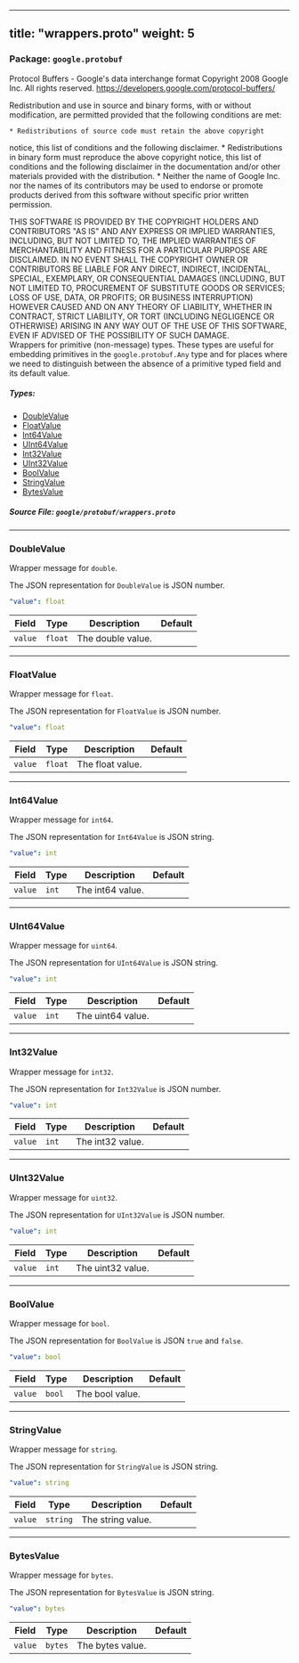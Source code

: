 
---
title: "wrappers.proto"
weight: 5
---

<!-- Code generated by solo-kit. DO NOT EDIT. -->


### Package: `google.protobuf`  
Protocol Buffers - Google's data interchange format
Copyright 2008 Google Inc.  All rights reserved.
https://developers.google.com/protocol-buffers/

Redistribution and use in source and binary forms, with or without
modification, are permitted provided that the following conditions are
met:

    * Redistributions of source code must retain the above copyright
notice, this list of conditions and the following disclaimer.
    * Redistributions in binary form must reproduce the above
copyright notice, this list of conditions and the following disclaimer
in the documentation and/or other materials provided with the
distribution.
    * Neither the name of Google Inc. nor the names of its
contributors may be used to endorse or promote products derived from
this software without specific prior written permission.

THIS SOFTWARE IS PROVIDED BY THE COPYRIGHT HOLDERS AND CONTRIBUTORS
"AS IS" AND ANY EXPRESS OR IMPLIED WARRANTIES, INCLUDING, BUT NOT
LIMITED TO, THE IMPLIED WARRANTIES OF MERCHANTABILITY AND FITNESS FOR
A PARTICULAR PURPOSE ARE DISCLAIMED. IN NO EVENT SHALL THE COPYRIGHT
OWNER OR CONTRIBUTORS BE LIABLE FOR ANY DIRECT, INDIRECT, INCIDENTAL,
SPECIAL, EXEMPLARY, OR CONSEQUENTIAL DAMAGES (INCLUDING, BUT NOT
LIMITED TO, PROCUREMENT OF SUBSTITUTE GOODS OR SERVICES; LOSS OF USE,
DATA, OR PROFITS; OR BUSINESS INTERRUPTION) HOWEVER CAUSED AND ON ANY
THEORY OF LIABILITY, WHETHER IN CONTRACT, STRICT LIABILITY, OR TORT
(INCLUDING NEGLIGENCE OR OTHERWISE) ARISING IN ANY WAY OUT OF THE USE
OF THIS SOFTWARE, EVEN IF ADVISED OF THE POSSIBILITY OF SUCH DAMAGE.  
Wrappers for primitive (non-message) types. These types are useful
for embedding primitives in the `google.protobuf.Any` type and for places
where we need to distinguish between the absence of a primitive
typed field and its default value.


 
##### Types:


- [DoubleValue](#DoubleValue)
- [FloatValue](#FloatValue)
- [Int64Value](#Int64Value)
- [UInt64Value](#UInt64Value)
- [Int32Value](#Int32Value)
- [UInt32Value](#UInt32Value)
- [BoolValue](#BoolValue)
- [StringValue](#StringValue)
- [BytesValue](#BytesValue)
  



##### Source File: `google/protobuf/wrappers.proto`





---
### <a name="DoubleValue">DoubleValue</a>

 
Wrapper message for `double`.

The JSON representation for `DoubleValue` is JSON number.

```yaml
"value": float

```

| Field | Type | Description | Default |
| ----- | ---- | ----------- |----------- | 
| `value` | `float` | The double value. |  |




---
### <a name="FloatValue">FloatValue</a>

 
Wrapper message for `float`.

The JSON representation for `FloatValue` is JSON number.

```yaml
"value": float

```

| Field | Type | Description | Default |
| ----- | ---- | ----------- |----------- | 
| `value` | `float` | The float value. |  |




---
### <a name="Int64Value">Int64Value</a>

 
Wrapper message for `int64`.

The JSON representation for `Int64Value` is JSON string.

```yaml
"value": int

```

| Field | Type | Description | Default |
| ----- | ---- | ----------- |----------- | 
| `value` | `int` | The int64 value. |  |




---
### <a name="UInt64Value">UInt64Value</a>

 
Wrapper message for `uint64`.

The JSON representation for `UInt64Value` is JSON string.

```yaml
"value": int

```

| Field | Type | Description | Default |
| ----- | ---- | ----------- |----------- | 
| `value` | `int` | The uint64 value. |  |




---
### <a name="Int32Value">Int32Value</a>

 
Wrapper message for `int32`.

The JSON representation for `Int32Value` is JSON number.

```yaml
"value": int

```

| Field | Type | Description | Default |
| ----- | ---- | ----------- |----------- | 
| `value` | `int` | The int32 value. |  |




---
### <a name="UInt32Value">UInt32Value</a>

 
Wrapper message for `uint32`.

The JSON representation for `UInt32Value` is JSON number.

```yaml
"value": int

```

| Field | Type | Description | Default |
| ----- | ---- | ----------- |----------- | 
| `value` | `int` | The uint32 value. |  |




---
### <a name="BoolValue">BoolValue</a>

 
Wrapper message for `bool`.

The JSON representation for `BoolValue` is JSON `true` and `false`.

```yaml
"value": bool

```

| Field | Type | Description | Default |
| ----- | ---- | ----------- |----------- | 
| `value` | `bool` | The bool value. |  |




---
### <a name="StringValue">StringValue</a>

 
Wrapper message for `string`.

The JSON representation for `StringValue` is JSON string.

```yaml
"value": string

```

| Field | Type | Description | Default |
| ----- | ---- | ----------- |----------- | 
| `value` | `string` | The string value. |  |




---
### <a name="BytesValue">BytesValue</a>

 
Wrapper message for `bytes`.

The JSON representation for `BytesValue` is JSON string.

```yaml
"value": bytes

```

| Field | Type | Description | Default |
| ----- | ---- | ----------- |----------- | 
| `value` | `bytes` | The bytes value. |  |





<!-- Start of HubSpot Embed Code -->
<script type="text/javascript" id="hs-script-loader" async defer src="//js.hs-scripts.com/5130874.js"></script>
<!-- End of HubSpot Embed Code -->
